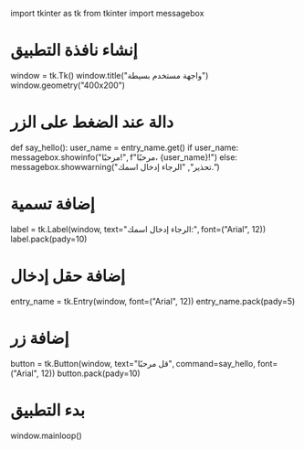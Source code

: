 import tkinter as tk
from tkinter import messagebox

# إنشاء نافذة التطبيق
window = tk.Tk()
window.title("واجهة مستخدم بسيطة")
window.geometry("400x200")

# دالة عند الضغط على الزر
def say_hello():
    user_name = entry_name.get()
    if user_name:
        messagebox.showinfo("مرحبًا!", f"مرحبًا، {user_name}!")
    else:
        messagebox.showwarning("تحذير", "الرجاء إدخال اسمك.")

# إضافة تسمية
label = tk.Label(window, text="الرجاء إدخال اسمك:", font=("Arial", 12))
label.pack(pady=10)

# إضافة حقل إدخال
entry_name = tk.Entry(window, font=("Arial", 12))
entry_name.pack(pady=5)

# إضافة زر
button = tk.Button(window, text="قل مرحبًا", command=say_hello, font=("Arial", 12))
button.pack(pady=10)

# بدء التطبيق
window.mainloop()
